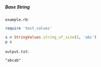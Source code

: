 ##### Base String

```example.rb```:
```ruby
require 'test_values'

s = StringValues.string_of_size(5, 'abc')
p s
```

```output.txt```:
```
"abcab"
```
